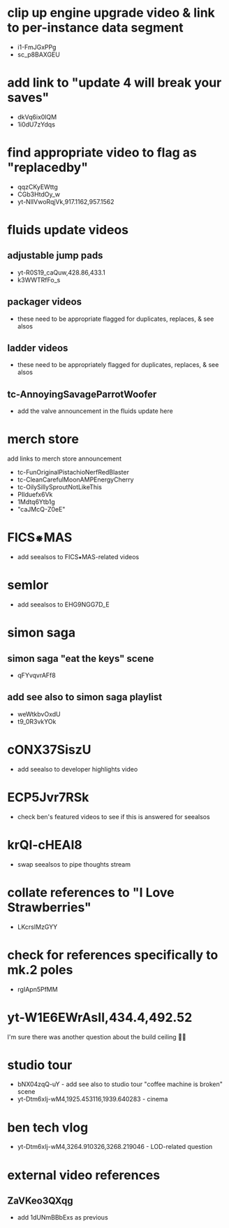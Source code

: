 # clip up engine upgrade video & link to per-instance data segment
* i1-FmJGxPPg
* sc_p8BAXGEU

# add link to "update 4 will break your saves"
* dkVq6ix0lQM
* 1i0dU7zYdqs

# find appropriate video to flag as "replacedby"
* qqzCKyEWttg
* CGb3HtdOy_w
* yt-NlIVwoRqjVk,917.1162,957.1562

# fluids update videos
## adjustable jump pads
* yt-R0S19_caQuw,428.86,433.1
* k3WWTRfFo_s

## packager videos
* these need to be appropriate flagged for duplicates, replaces, & see alsos

## ladder videos
* these need to be appropriately flagged for duplicates, replaces, & see alsos

## tc-AnnoyingSavageParrotWoofer
* add the valve announcement in the fluids update here

# merch store
add links to merch store announcement
* tc-FunOriginalPistachioNerfRedBlaster
* tc-CleanCarefulMoonAMPEnergyCherry
* tc-OilySillySproutNotLikeThis
* PIlduefx6Vk
* 1Mdtq6Ytb1g
* "caJMcQ-Z0eE"

# FICS⁕MAS
* add seealsos to FICS⁕MAS-related videos

# semlor
* add seealsos to EHG9NGG7D_E

# simon saga
## simon saga "eat the keys" scene
* qFYvqvrAFf8

## add see also to simon saga playlist
* weWtkbvOxdU
* t9_0R3vkYOk

# cONX37SiszU
* add seealso to developer highlights video

# ECP5Jvr7RSk
* check ben's featured videos to see if this is answered for seealsos

# krQI-cHEAl8
* swap seealsos to pipe thoughts stream

# collate references to "I Love Strawberries"
* LKcrsIMzGYY

# check for references specifically to mk.2 poles
* rgIApn5PfMM

# yt-W1E6EWrAsII,434.4,492.52
I'm sure there was another question about the build ceiling 🤷‍♂️

# studio tour
* bNX04zqQ-uY - add see also to studio tour "coffee machine is broken" scene
* yt-Dtm6xIj-wM4,1925.453116,1939.640283 - cinema

# ben tech vlog
* yt-Dtm6xIj-wM4,3264.910326,3268.219046 - LOD-related question

# external video references
## ZaVKeo3QXqg
* add 1dUNmBBbExs as previous
